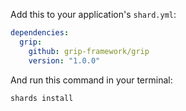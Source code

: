 Add this to your application's `shard.yml`:

```yaml
dependencies:
  grip:
    github: grip-framework/grip
    version: "1.0.0"
```

And run this command in your terminal:

```bash
shards install
```
